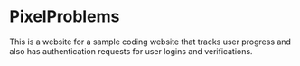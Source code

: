 # PixelProblems
This is a website for a sample coding website that tracks user progress and also has authentication requests for user logins and verifications.

